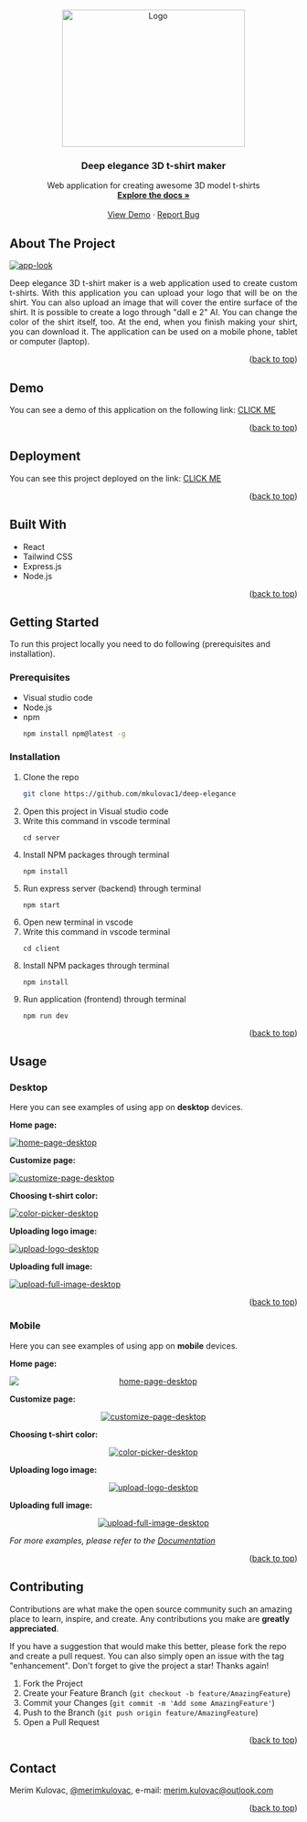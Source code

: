 <a name="readme-top"></a>

<!-- PROJECT LOGO -->
<br />
<div align="center">
  <a href="https://harmony-hub-app.netlify.app/">
    <img src="documentation/deep-elegance-logo.png" alt="Logo" width="320" height="240">
  </a>

  <h3 align="center">Deep elegance 3D t-shirt maker</h3>

  <p align="center">
    Web application for creating awesome 3D model t-shirts
    <br />
    <a href="https://github.com/mkulovac1/deep-elegance"><strong>Explore the docs »</strong></a>
    <br />
    <br />
    <a href="https://drive.google.com/file/d/1w4oZLbMxuHCoJA3re9zMnkJu0wskWtAe/view">View Demo</a>
    ·
    <a href="https://github.com/mkulovac1/deep-elegance/issues">Report Bug</a>
  </p>
</div>

<!-- ABOUT THE PROJECT -->
## About The Project

<a href="https://harmony-hub-app.netlify.app/">
  <img src="documentation/home-page-desktop.png" alt="app-look">
</a>
<p style="text-align: justify;">
  Deep elegance 3D t-shirt maker is a web application used to create custom t-shirts. With this application you can upload your logo that will be on the shirt. You can also upload an image that will cover the entire     surface of the shirt. It is possible to create a logo through "dall e 2" AI. You can change the color of the shirt itself, too. At the end, when you finish making your shirt, you can download it.    The application can be used on a mobile phone, tablet or computer (laptop).
</p>

<p align="right">(<a href="#readme-top">back to top</a>)</p>



## Demo

You can see a demo of this application on the following link: [CLICK ME](https://drive.google.com/file/d/1w4oZLbMxuHCoJA3re9zMnkJu0wskWtAe/view)
<p align="right">(<a href="#readme-top">back to top</a>)</p>



## Deployment
You can see this project deployed on the link: [CLICK ME](https://harmony-hub-app.netlify.app/)

<p align="right">(<a href="#readme-top">back to top</a>)</p>



## Built With

* React
* Tailwind CSS
* Express.js
* Node.js

<p align="right">(<a href="#readme-top">back to top</a>)</p>



<!-- GETTING STARTED -->
## Getting Started

To run this project locally you need to do following (prerequisites and installation).

### Prerequisites

* Visual studio code
* Node.js
* npm
  ```sh
  npm install npm@latest -g
  ```

### Installation

1. Clone the repo
   ```sh
   git clone https://github.com/mkulovac1/deep-elegance
   ```
2. Open this project in Visual studio code
3. Write this command in vscode terminal
   ```
   cd server
   ```
4. Install NPM packages through terminal
   ```
   npm install
   ```
5. Run express server (backend) through terminal
   ```
   npm start
   ```
6. Open new terminal in vscode
7. Write this command in vscode terminal
   ```
   cd client
   ```
8. Install NPM packages through terminal
   ```
   npm install
   ```
9. Run application (frontend) through terminal
   ```
   npm run dev
   ```

<p align="right">(<a href="#readme-top">back to top</a>)</p>



<!-- USAGE EXAMPLES -->
## Usage

### Desktop

Here you can see examples of using app on **desktop** devices.

**Home page:**

<a href="https://harmony-hub-app.netlify.app/">
  <img src="documentation/home-page-desktop.png" alt="home-page-desktop">
</a>

**Customize page:**

<a href="https://harmony-hub-app.netlify.app/">
  <img src="documentation/customize-page-desktop.png" alt="customize-page-desktop">
</a>

**Choosing t-shirt color:**

<a href="https://harmony-hub-app.netlify.app/">
  <img src="documentation/color-picker-desktop.png" alt="color-picker-desktop">
</a>

**Uploading logo image:**

<a href="https://harmony-hub-app.netlify.app/">
  <img src="documentation/upload-logo-desktop.png" alt="upload-logo-desktop">
</a>

**Uploading full image:**

<a href="https://harmony-hub-app.netlify.app/">
  <img src="documentation/upload-full-image-desktop.png" alt="upload-full-image-desktop">
</a>

<p align="right">(<a href="#readme-top">back to top</a>)</p>

### Mobile

Here you can see examples of using app on **mobile** devices.

**Home page:**
<p align="center">
    <a href="https://harmony-hub-app.netlify.app/">
      <img src="documentation/home-page-mobile.png" alt="home-page-desktop" style="display: block; margin: 0 auto;">
    </a>
</p>


**Customize page:**

<p align="center">
  <a href="https://harmony-hub-app.netlify.app/">
    <img src="documentation/customize-page-mobile.png" alt="customize-page-desktop">
  </a>  
</p>


**Choosing t-shirt color:**
<p align="center">
  <a href="https://harmony-hub-app.netlify.app/">
    <img src="documentation/color-picker-mobile.png" alt="color-picker-desktop">
  </a>
</p>

**Uploading logo image:**

<p align="center">
  <a href="https://harmony-hub-app.netlify.app/">
    <img src="documentation/upload-logo-mobile.png" alt="upload-logo-desktop">
  </a>
</p>

**Uploading full image:**

<p align="center">
  <a href="https://harmony-hub-app.netlify.app/">
    <img src="documentation/upload-full-image-mobile.png" alt="upload-full-image-desktop">
  </a>
</p>

_For more examples, please refer to the [Documentation](https://github.com/mkulovac1/deep-elegance/documentation)_

<p align="right">(<a href="#readme-top">back to top</a>)</p>



<!-- CONTRIBUTING -->
## Contributing

Contributions are what make the open source community such an amazing place to learn, inspire, and create. Any contributions you make are **greatly appreciated**.

If you have a suggestion that would make this better, please fork the repo and create a pull request. You can also simply open an issue with the tag "enhancement".
Don't forget to give the project a star! Thanks again!

1. Fork the Project
2. Create your Feature Branch (`git checkout -b feature/AmazingFeature`)
3. Commit your Changes (`git commit -m 'Add some AmazingFeature'`)
4. Push to the Branch (`git push origin feature/AmazingFeature`)
5. Open a Pull Request

<p align="right">(<a href="#readme-top">back to top</a>)</p>


<!-- CONTACT -->
## Contact

Merim Kulovac, [@merimkulovac](https://www.linkedin.com/in/merimkulovac/), e-mail: merim.kulovac@outlook.com

<p align="right">(<a href="#readme-top">back to top</a>)</p>

